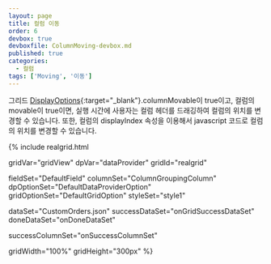 ```yaml
---
layout: page
title: 컬럼 이동
order: 6
devbox: true
devboxfile: ColumnMoving-devbox.md
published: true
categories:
  - 컬럼
tags: ['Moving', '이동']
---
```


그리드 [DisplayOptions](http://help.realgrid.com/api/types/DisplayOptions/){:target="_blank"}.columnMovable이 true이고, 컬럼의 movable이 true이면, 실행 시간에 사용자는 컬럼 헤더를 드래깅하여 컬럼의 위치를 변경할 수 있습니다. 또한, 컬럼의 displayIndex 속성을 이용해서 javascript 코드로 컬럼의 위치를 변경할 수 있습니다.

<script>
  var onGridSuccessDataSet = function(data, textStatus, jqXHR) {
    gridView.setPanel({visible: false})
    dataProvider.setRows(data);
  }
  var onDoneDataSet = function() {
    
  }

  var onSuccessColumnSet = function(data, textStatus, jqXHR) {
    createColumnList(gridView);
  }  

</script>

{% include realgrid.html

  gridVar="gridView"
  dpVar="dataProvider"
  gridId="realgrid"

  fieldSet="DefaultField"
  columnSet="ColumnGroupingColumn"
  dpOptionSet="DefaultDataProviderOption"
  gridOptionSet="DefaultGridOption"
  styleSet="style1"

  dataSet="CustomOrders.json"
  successDataSet="onGridSuccessDataSet"
  doneDataSet="onDoneDataSet"

  successColumnSet="onSuccessColumnSet"  

  gridWidth="100%"
  gridHeight="300px" 
%}